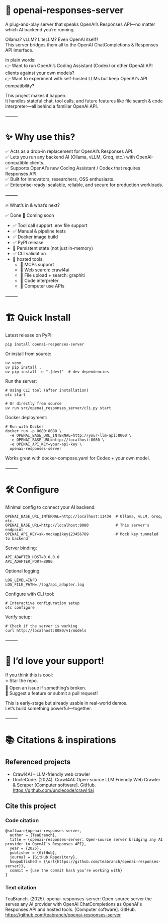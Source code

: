 # 🚀 openai-responses-server

A plug-and-play server that speaks OpenAI’s Responses API—no matter which AI backend you’re running.  

Ollama? vLLM? LiteLLM? Even OpenAI itself?  
This server bridges them all to the OpenAI ChatCompletions & Responses API interface.  

In plain words:  
👉 Want to run OpenAI’s Coding Assistant (Codex) or other OpenAI API clients against your own models?  
👉 Want to experiment with self-hosted LLMs but keep OpenAI’s API compatibility?  

This project makes it happen.  
It handles stateful chat, tool calls, and future features like file search & code interpreter—all behind a familiar OpenAI API.

⸻

# ✨ Why use this?

✅ Acts as a drop-in replacement for OpenAI’s Responses API.  
✅ Lets you run any backend AI (Ollama, vLLM, Groq, etc.) with OpenAI-compatible clients.  
✅ Supports OpenAI’s new Coding Assistant / Codex that requires Responses API.  
✅ Built for innovators, researchers, OSS enthusiasts.  
✅ Enterprise-ready: scalable, reliable, and secure for production workloads.

⸻

🔥 What’s in & what’s next?

✅ Done	📝 Coming soon
- ✅ Tool call support	.env file support
- ✅ Manual & pipeline tests
- ✅ Docker image build
- ✅ PyPI release	
- 📝 Persistent state (not just in-memory)
- ✅ CLI validation	
- 📝 hosted tools:
  - 📝 MCPs support
  - 📝 Web search: crawl4ai
  - 📝 File upload + search: graphiti
  - 📝 Code interpreter
  - 📝 Computer use APIs

⸻

# 🏗️ Quick Install

Latest release on PyPI:

```
pip install openai-responses-server
```

Or install from source:

```
uv venv
uv pip install .
uv pip install -e ".[dev]"  # dev dependencies
```

Run the server:

```
# Using CLI tool (after installation)
otc start

# Or directly from source
uv run src/openai_responses_server/cli.py start
```

Docker deployment:

```
# Run with Docker
docker run -p 8080:8080 \
  -e OPENAI_BASE_URL_INTERNAL=http://your-llm-api:8000 \
  -e OPENAI_BASE_URL=http://localhost:8080 \
  -e OPENAI_API_KEY=your-api-key \
  openai-responses-server
```

Works great with docker-compose.yaml for Codex + your own model.

⸻

# 🛠️ Configure

Minimal config to connect your AI backend:

```
OPENAI_BASE_URL_INTERNAL=http://localhost:11434  # Ollama, vLLM, Groq, etc.
OPENAI_BASE_URL=http://localhost:8080            # This server's endpoint
OPENAI_API_KEY=sk-mockapikey123456789            # Mock key tunneled to backend
```

Server binding:
```
API_ADAPTER_HOST=0.0.0.0
API_ADAPTER_PORT=8080
```
Optional logging:
```
LOG_LEVEL=INFO
LOG_FILE_PATH=./log/api_adapter.log
```

Configure with CLI tool:
```
# Interactive configuration setup
otc configure
```

Verify setup:
```
# Check if the server is working
curl http://localhost:8080/v1/models
```

⸻

# 💬 I’d love your support!

If you think this is cool:  
⭐ Star the repo.  
🐛 Open an issue if something’s broken.  
🤝 Suggest a feature or submit a pull request!  

This is early-stage but already usable in real-world demos.  
Let’s build something powerful—together.

⸻

# 📚 Citations & inspirations

## Referenced projects
- Crawl4AI – LLM-friendly web crawler
- UncleCode. (2024). Crawl4AI: Open-source LLM Friendly Web Crawler & Scraper [Computer software]. GitHub. https://github.com/unclecode/crawl4ai

## Cite this project

### Code citation
```
@software{openai-responses-server,
  author = {TeaBranch},
  title = {openai-responses-server: Open-source server bridging any AI provider to OpenAI’s Responses API},
  year = {2025},
  publisher = {GitHub},
  journal = {GitHub Repository},
  howpublished = {\url{https://github.com/teabranch/openai-responses-server}},
  commit = {use the commit hash you’re working with}
}
```

### Text citation

TeaBranch. (2025). openai-responses-server: Open-source server the serves any AI provider with OpenAI ChatCompletions as OpenAI's Responses API and hosted tools. [Computer software]. GitHub. https://github.com/teabranch/openai-responses-server




